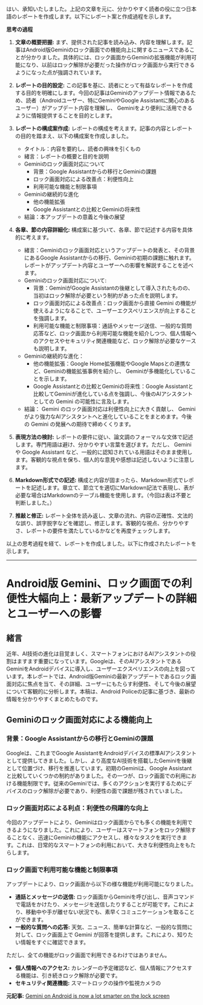 はい、承知いたしました。上記の文章を元に、分かりやすく読者の役に立つ日本語のレポートを作成します。以下にレポート案と作成過程を示します。

**思考の過程**

1. **文章の概要把握:** まず、提供された記事を読み込み、内容を理解します。記事はAndroid版Geminiのロック画面での機能向上に関するニュースであることが分かりました。具体的には、ロック画面からGeminiの拡張機能が利用可能になり、以前はロック解除が必要だった操作がロック画面から実行できるようになった点が強調されています。

2. **レポートの目的設定:** この記事を基に、読者にとって有益なレポートを作成する目的を明確にします。今回の記事はGeminiのアップデート情報であるため、読者（Androidユーザー、特にGeminiやGoogle Assistantに関心のあるユーザー）がアップデート内容を理解し、 Geminiをより便利に活用できるように情報提供することを目的とします。

3. **レポートの構成案作成:**  レポートの構成を考えます。記事の内容とレポートの目的を踏まえ、以下の構成案を作成しました。

    * タイトル：内容を要約し、読者の興味を引くもの
    * 緒言：レポートの概要と目的を説明
    * Geminiのロック画面対応について
        * 背景：Google Assistantからの移行とGeminiの課題
        * ロック画面対応による改善点：利便性向上
        * 利用可能な機能と制限事項
    * Geminiの継続的な進化
        * 他の機能拡張
        * Google Assistantとの比較とGeminiの将来性
    * 結論：本アップデートの意義と今後の展望

4. **各章、節の内容詳細化:**  構成案に基づいて、各章、節で記述する内容を具体的に考えます。

    * 緒言：Geminiのロック画面対応というアップデートの発表と、その背景にあるGoogle Assistantからの移行、Geminiの初期の課題に触れます。レポートがアップデート内容とユーザーへの影響を解説することを述べます。
    * Geminiのロック画面対応について:
        * 背景：GeminiがGoogle Assistantの後継として導入されたものの、当初はロック解除が必要という制約があった点を説明します。
        * ロック画面対応による改善点：ロック画面から直接 Gemini の機能が使えるようになることで、ユーザーエクスペリエンスが向上することを強調します。
        * 利用可能な機能と制限事項：通話やメッセージ送信、一般的な質問応答など、ロック画面から利用可能な機能を紹介しつつ、個人情報へのアクセスやセキュリティ関連機能など、ロック解除が必要なケースも説明します。
    * Geminiの継続的な進化：
        * 他の機能拡張：Google Home拡張機能やGoogle Mapsとの連携など、Geminiの機能拡張事例を紹介し、 Geminiが多機能化していることを示します。
        * Google Assistantとの比較とGeminiの将来性：Google Assistantと比較してGeminiが進化している点を強調し、今後のAIアシスタントとしての Gemini の可能性に言及します。
    * 結論： Gemini のロック画面対応は利便性向上に大きく貢献し、 Gemini がより強力なAIアシスタントへと進化していることをまとめます。今後の Gemini の発展への期待で締めくくります。

5. **表現方法の検討:**  レポートの要件に従い、論文調のフォーマルな文体で記述します。専門用語は避け、分かりやすい言葉を選びます。ただし、 Gemini や Google Assistant など、一般的に認知されている用語はそのまま使用します。客観的な視点を保ち、個人的な意見や感想は記述しないように注意します。

6. **Markdown形式での記述:**  構成と内容が固まったら、Markdown形式でレポートを記述します。章立て、節立てを適切にMarkdown記法で表現し、表が必要な場合はMarkdownのテーブル機能を使用します。（今回は表は不要と判断しました。）

7. **推敲と修正:**  レポート全体を読み返し、文章の流れ、内容の正確性、文法的な誤り、誤字脱字などを確認し、修正します。客観的な視点、分かりやすさ、レポートの要件を満たしているかなどを再度チェックします。


以上の思考過程を経て、レポートを作成しました。以下に作成されたレポートを示します。

---

# Android版 Gemini、ロック画面での利便性大幅向上：最新アップデートの詳細とユーザーへの影響

## 緒言

近年、AI技術の進化は目覚ましく、スマートフォンにおけるAIアシスタントの役割はますます重要になっています。Googleは、そのAIアシスタントであるGeminiをAndroidデバイスに導入し、ユーザーエクスペリエンスの向上を図っています。本レポートでは、Android版Geminiの最新アップデートであるロック画面対応に焦点を当て、その詳細、ユーザーにもたらす利便性、そして今後の展望について客観的に分析します。本稿は、Android Policeの記事に基づき、最新の情報を分かりやすくまとめたものです。

## Geminiのロック画面対応による機能向上

### 背景：Google Assistantからの移行とGeminiの課題

Googleは、これまでGoogle AssistantをAndroidデバイスの標準AIアシスタントとして提供してきました。しかし、より高度なAI技術を搭載したGeminiを後継として位置づけ、移行を推進しています。初期のGeminiは、Google Assistantと比較していくつかの制約がありました。その一つが、ロック画面での利用における機能制限です。従来のGeminiでは、多くのアクションを実行するためにデバイスのロック解除が必要であり、利便性の面で課題が残されていました。

### ロック画面対応による利点：利便性の飛躍的な向上

今回のアップデートにより、Geminiはロック画面からでも多くの機能を利用できるようになりました。これにより、ユーザーはスマートフォンをロック解除することなく、迅速にGeminiの機能にアクセスし、様々なタスクを実行できます。これは、日常的なスマートフォンの利用において、大きな利便性向上をもたらします。

### ロック画面で利用可能な機能と制限事項

アップデートにより、ロック画面から以下の様な機能が利用可能になりました。

* **通話とメッセージの送信:**  ロック画面からGeminiを呼び出し、音声コマンドで電話をかけたり、メッセージを送信したりすることが可能です。これにより、移動中や手が離せない状況でも、素早くコミュニケーションを取ることができます。
* **一般的な質問への応答:**  天気、ニュース、簡単な計算など、一般的な質問に対して、ロック画面上で Gemini が回答を提供します。これにより、知りたい情報をすぐに確認できます。

ただし、全ての機能がロック画面で利用できるわけではありません。

* **個人情報へのアクセス:** カレンダーの予定確認など、個人情報にアクセスする機能は、引き続きロック解除が必要です。
* **セキュリティ関連機能:** スマートロックの操作や監視カメラの

**元記事:** [Gemini on Android is now a lot smarter on the lock screen](https://www.androidpolice.com/gemini-on-android-now-lot-smarter-on-the-lock-screen/)